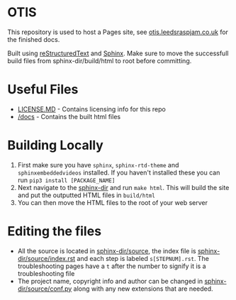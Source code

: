# OTIS
This repository is used to host a Pages site, see [otis.leedsraspjam.co.uk](https://otis.leedsraspjam.co.uk) for the finished docs.

Built using [reStructuredText](https://www.sphinx-doc.org/en/master/usage/restructuredtext/basics.html) and [Sphinx](https://www.sphinx-doc.org/en/master/). Make sure to move the successfull build files from sphinx-dir/build/html to root before committing.
# Useful Files
 * [LICENSE.MD](LICENSE.MD) - Contains licensing info for this repo
 * [/docs](docs) - Contains the built html files
# Building Locally
1) First make sure you have ```sphinx```, ```sphinx-rtd-theme``` and ```sphinxembeddedvideos``` installed. If you haven't installed these you can run ```pip3 install [PACKAGE_NAME]```
2) Next navigate to the [sphinx-dir](sphinx-dir) and run ```make html```. This will build the site and put the outputted HTML files in ```build/html```
3) You can then move the HTML files to the root of your web server
# Editing the files
 * All the source is located in [sphinx-dir/source](sphinx-dir/source), the index file is [sphinx-dir/source/index.rst](sphinx-dir/source/index.rst) and each step is labeled ```s[STEPNUM].rst```. The troubleshooting pages have a ```t``` after the number to signify it is a troubleshooting file
 * The project name, copyright info and author can be changed in [sphinx-dir/source/conf.py](sphinx-dir/source/conf.py) along with any new extensions that are needed.
